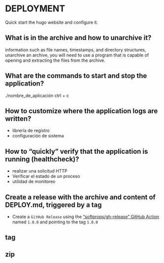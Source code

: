 # DEPLOYMENT

Quick start the hugo website and configure it.

## What is in the archive and how to unarchive it?

information such as file names, timestamps, and directory structures,
unarchive an archive, you will need to use a program that is capable
of opening and extracting the files from the archive.

## What are the commands to start and stop the application?

./nombre_de_aplicación
ctrl + c

## How to customize where the application logs are written?

- librería de registro
- configuración de sistema

## How to “quickly” verify that the application is running (healthcheck)?

- realizar una solicitud HTTP
- Verificar el estado de un proceso
- utilidad de monitoreo

## Create a release with the archive and content of DEPLOY.md, triggered by a tag

- Create a `GitHub Release` using the
[“softprops/gh-release” GitHub Action](https://github.com/softprops/action-gh-release)
named `1.0.0` and pointing to the tag `1.0.0`

## tag

## zip
